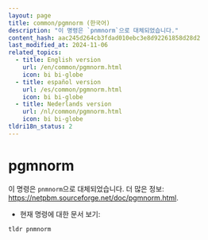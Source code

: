 ```yaml
---
layout: page
title: common/pgmnorm (한국어)
description: "이 명령은 `pnmnorm`으로 대체되었습니다."
content_hash: aac245d264cb3fdad010ebc3e8d92261858d28d2
last_modified_at: 2024-11-06
related_topics:
  - title: English version
    url: /en/common/pgmnorm.html
    icon: bi bi-globe
  - title: español version
    url: /es/common/pgmnorm.html
    icon: bi bi-globe
  - title: Nederlands version
    url: /nl/common/pgmnorm.html
    icon: bi bi-globe
tldri18n_status: 2
---
```

# pgmnorm

이 명령은 `pnmnorm`으로 대체되었습니다.
더 많은 정보: <https://netpbm.sourceforge.net/doc/pgmnorm.html>.

- 현재 명령에 대한 문서 보기:

`tldr pnmnorm`
